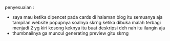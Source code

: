 penyesuaian :
- saya mau ketika dipencet pada cards di halaman blog itu semuanya aja tampilan website popupnya soalnya skrng ketika dibuka malah terbagi menjadi 2 yg kiri kosong keknya itu buat deskripsi deh nah itu ilangin aja
- thumbnailnya ga muncul generating preview gitu skrng 